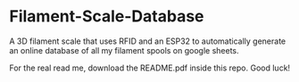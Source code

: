 # Filament-Scale-Database
A 3D filament scale that uses RFID and an ESP32 to automatically generate an online database of all my filament spools on google sheets.

For the real read me, download the README.pdf inside this repo. Good luck!
